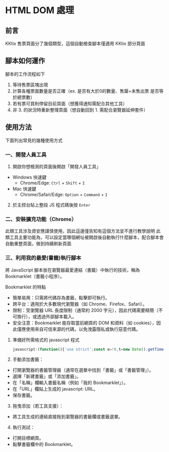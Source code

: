 # HTML DOM 處理

## 前言

KKtix 售票頁面分了幾個類型，這個自動檢查腳本僅適用 KKtix 部分頁面

## 腳本如何運作

腳本的工作流程如下

1. 等待售票區塊出現
2. 計算各種票面數量是否正確（ex. 是否有大於0的數量、售罄+未售出票 是否等於總票數）
3. 若有票可買則停留目前頁面（想獲得通知需配合其他工具）
4. 非 3. 的狀況時重新整理頁面（想自動回到 1. 需配合瀏覽器延伸套件）

## 使用方法

下面列出常見的幾種使用方式

### 一、開發人員工具

1. 開啟你想檢測的頁面後開啟「開發人員工具」

- Windows 快速鍵
  - Chrome/Edge: `Ctrl` + `Shift` + `I`
- Mac 快速鍵
  - Chrome/Safari/Edge: `Option` + `Command` + `I`

2. 於主控台貼上整段 JS 程式碼後按 `Enter`

### 二、安裝擴充功能（Chrome）

此類工具涉及資安應謹慎使用，因此這邊僅告知有這個方法並不進行教學說明
此類工具主要功能為，可以設定當哪個網址被開啟後自動執行什麼腳本，配合腳本會自動重整頁面，做到持續刷新頁面

### 三、利用我的最愛(書籤)執行腳本

將 JavaScript 腳本放在瀏覽器最愛連結（書籤）中執行的技術，稱為 Bookmarklet（書籤小程序）。

Bookmarklet 的特點
  - 簡單易用：只需將代碼存為書籤，點擊即可執行。
  - 跨平台：適用於大多數現代瀏覽器（如 Chrome、Firefox、Safari）。
  - 限制：受瀏覽器 URL 長度限制（通常約 2000 字元），因此代碼需要精簡（不可換行），或透過外部腳本載入。
  - 安全注意：Bookmarklet 能存取當前網頁的 DOM 和資料（如 cookies），因此僅應使用來自可信來源的代碼，以免洩露隱私或執行惡意代碼。

1. 準備好所需格式的 javascript 程式
   ```javascript
   javascript:(function(){'use strict';const e=!0,t=new Date().getTime(),o=new MutationObserver(()=>{const e=document.querySelector('.ticket-quantity');if(e){o.disconnect();var n=new Date().getTime();console.log(n+': 🎯 目標元素出現'),console.log("差幾秒"+(n-t)),c()}}),n=()=>{if(e){document.querySelectorAll('.ticket-quantity.ng-binding.ng-scope').forEach(e=>{const t=e.closest('.ticket-unit.ng-scope');t&&(t.style.display='none')})}},c=()=>{const e=document.querySelectorAll('.ticket-unit').length,t=document.querySelectorAll('.ticket-quantity.ng-binding.ng-scope').length,o=document.querySelectorAll('.ticket-quantity.ng-scope:not(.ng-binding)').length;if(0===e)console.warn('沒有展示任何票位？？');else if(e-t<=0)console.warn('全部票位已售完！');else if(e-t!==o)console.warn('票位數量不一致！？');else{console.log('🎉 有票可買！播放提示音！'),fetch('http://localhost:8080'),n();return}const c=Math.floor(2e3*Math.random())+1e3;console.warn(c+'毫秒後重新整理'),setTimeout(() => location.reload(),c)};console.log(t+': Start waitting...'),o.observe(document.body,{childList:!0,subtree:!0})})()
   ```

2. 手動添加書籤：
  - 打開瀏覽器的書籤管理器（通常在選單中找到「書籤」或「書籤管理」）。
  - 選擇「新建書籤」或「添加書籤」。
  - 在「名稱」欄輸入書籤名稱（例如「我的 Bookmarklet」）。
  - 在「URL」欄貼上生成的 javascript: URL。
  - 保存書籤。

3. 拖曳添加（若工具支援）：
  - 將工具生成的連結直接拖到瀏覽器的書籤欄或書籤選單。

4. 執行測試：
  - 打開目標網頁。
  - 點擊書籤欄中的 Bookmarklet。
